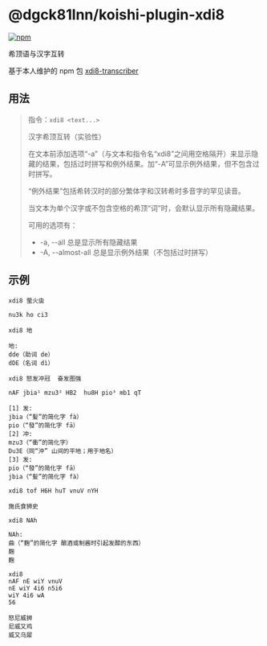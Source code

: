# @dgck81lnn/koishi-plugin-xdi8

[![npm](https://img.shields.io/npm/v/@dgck81lnn/koishi-plugin-xdi8?style=flat-square)](https://www.npmjs.com/package/@dgck81lnn/koishi-plugin-xdi8)

希顶语与汉字互转

基于本人维护的 npm 包 [xdi8-transcriber](https://github.com/DGCK81LNN/xdi8-transcriber)

## 用法

  > 指令：`xdi8 <text...>`
  >
  > 汉字希顶互转（实验性）
  >
  > 在文本前添加选项“-a”（与文本和指令名“xdi8”之间用空格隔开）来显示隐藏的结果，包括过时拼写和例外结果。加“-A”可显示例外结果，但不包含过时拼写。
  >
  > “例外结果”包括希转汉时的部分繁体字和汉转希时多音字的罕见读音。
  >
  > 当文本为单个汉字或不包含空格的希顶“词”时，会默认显示所有隐藏结果。
  >
  > 可用的选项有：
  >
  >   * -a, --all  总是显示所有隐藏结果
  >   * -A, --almost-all  总是显示例外结果（不包括过时拼写）

## 示例

`xdi8 萤火虫`

```
nu3k ho ci3
```

`xdi8 地`

```
地:
dde（助词 de）
dDE（名词 dì）
```

`xdi8 怒发冲冠  奋发图强`

```
nAF jbia¹ mzu3² HB2  hu8H pio³ mb1 qT
```

```
[1] 发:
jbia（“髪”的简化字 fà）
pio（“發”的简化字 fā）
[2] 冲:
mzu3（“衝”的简化字）
Du3E（同“沖” 山间的平地；用于地名）
[3] 发:
pio（“發”的简化字 fā）
jbia（“髪”的简化字 fà）
```

`xdi8 tof H6H huT vnuV nYH`

```
施氏食狮史
```

`xdi8 NAh`

```
NAh:
曲（“麴”的简化字 酿酒或制酱时引起发醇的东西）
麹
麴
```

<code>xdi8<br>nAF nE wiY vnuV<br>nE wiY 4i6 n5i6<br>wiY 4i6 wA 56</code>

```
怒尼威狮
尼威又鸡
威又乌犀
```
